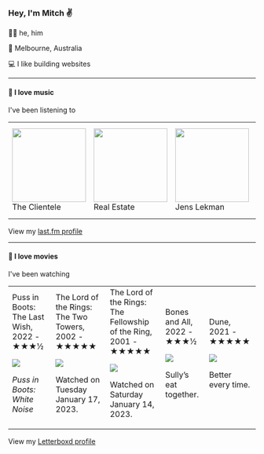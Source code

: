 <article><h3>Hey, I&#x27;m Mitch ✌️</h3><section><p>🙆‍♂️ he, him</p><p>📍 Melbourne, Australia</p><p>💻 I like building websites</p></section><hr/><section><h4>💽 I love music</h4><p>I&#x27;ve been listening to</p><table><tbody><td><img src="https://lastfm.freetls.fastly.net/i/u/174s/5e590dccd7b6451ac5f8bb299c8bb549.png" height="150px" alt="" role="presentation"/><br/>The Clientele</td><td><img src="https://lastfm.freetls.fastly.net/i/u/174s/37169c9978b64d06afe6221b4ab989d7.png" height="150px" alt="" role="presentation"/><br/>Real Estate</td><td><img src="https://lastfm.freetls.fastly.net/i/u/174s/f0856b7d24184267a2a339de5646fa25.png" height="150px" alt="" role="presentation"/><br/>Jens Lekman</td><td><img src="https://lastfm.freetls.fastly.net/i/u/174s/40693c1652f55d6cb3d63911000a4bb7.png" height="150px" alt="" role="presentation"/><br/>Gracie Abrams</td><td><img src="https://lastfm.freetls.fastly.net/i/u/174s/562162c721d2ef39cbf67fe1a6d6fbb8.png" height="150px" alt="" role="presentation"/><br/>Slaughter Beach, Dog</td></tbody></table><span>View my <a href="https://www.last.fm/user/mylsb">last.fm profile</a></span></section><hr/><section><h4>📼 I love movies</h4><p>I&#x27;ve been watching</p><table><tbody><td>Puss in Boots: The Last Wish, 2022 - ★★★½<br/><span> <p><img src="https://a.ltrbxd.com/resized/film-poster/2/4/2/2/8/5/242285-puss-in-boots-the-last-wish-0-600-0-900-crop.jpg?v=9e9109c5cd"/></p> <p><i>Puss in Boots: White Noise</i></p> </span></td><td>The Lord of the Rings: The Two Towers, 2002 - ★★★★★<br/><span> <p><img src="https://a.ltrbxd.com/resized/film-poster/5/1/9/2/9/51929-the-lord-of-the-rings-the-two-towers-0-600-0-900-crop.jpg?v=9ef6c09783"/></p> <p>Watched on Tuesday January 17, 2023.</p> </span></td><td>The Lord of the Rings: The Fellowship of the Ring, 2001 - ★★★★★<br/><span> <p><img src="https://a.ltrbxd.com/resized/sm/upload/3t/vq/0u/m6/1tX9ZlgVvWjAQhMs1vAfsYpi7VK-0-600-0-900-crop.jpg?v=30bbb824e1"/></p> <p>Watched on Saturday January 14, 2023.</p> </span></td><td>Bones and All, 2022 - ★★★½<br/><span> <p><img src="https://a.ltrbxd.com/resized/sm/upload/xi/cb/mo/xg/bones2-0-600-0-900-crop.jpg?v=bdb6694df9"/></p> <p>Sully’s eat together.</p> </span></td><td>Dune, 2021 - ★★★★★<br/><span> <p><img src="https://a.ltrbxd.com/resized/sm/upload/nx/8b/vs/gc/cDbNAY0KM84cxXhmj8f0dLWza3t-0-600-0-900-crop.jpg?v=49eed12751"/></p> <p>Better every time.</p> </span></td></tbody></table><span>View my <a href="https://letterboxd.com/myslab/">Letterboxd profile</a></span></section></article>